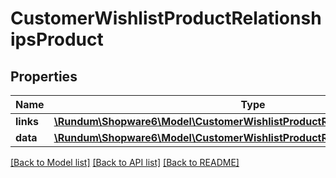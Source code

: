 # CustomerWishlistProductRelationshipsProduct

## Properties
Name | Type | Description | Notes
------------ | ------------- | ------------- | -------------
**links** | [**\Rundum\Shopware6\Model\CustomerWishlistProductRelationshipsProductLinks**](CustomerWishlistProductRelationshipsProductLinks.md) |  | [optional] 
**data** | [**\Rundum\Shopware6\Model\CustomerWishlistProductRelationshipsProductData**](CustomerWishlistProductRelationshipsProductData.md) |  | [optional] 

[[Back to Model list]](../../README.md#documentation-for-models) [[Back to API list]](../../README.md#documentation-for-api-endpoints) [[Back to README]](../../README.md)

